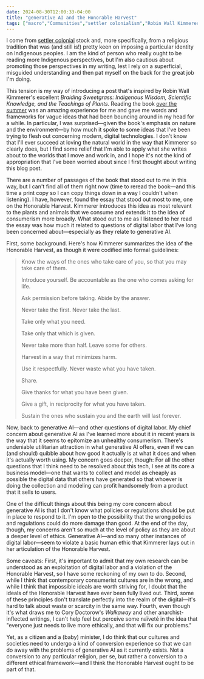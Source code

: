 ```yaml
---
date: 2024-08-30T12:00:33-04:00
title: "generative AI and the Honorable Harvest"
tags: ["macro","Communities","settler colonialism","Robin Wall Kimmerer","Braiding Sweetgrass","Mormonism","generative AI","digital labor","consumerism","indigeneity","Honorable Harvest","Walkaway","anarchism"]
---
```

I come from [settler colonial](https://en.wikipedia.org/wiki/Settler_colonialism) stock and, more specifically, from a religious tradition that was (and still is!) pretty keen on imposing a particular identity on Indigenous peoples. I am the kind of person who really ought to be reading more Indigenous perspectives, but I'm also cautious about promoting those perspectives in my writing, lest I rely on a superficial, misguided understanding and then pat myself on the back for the great job I'm doing. 

This tension is my way of introducing a post that's inspired by Robin Wall Kimmerer's excellent *Braiding Sweetgrass: Indigenous Wisdom, Scientific Knowledge, and the Teachings of Plants*. Reading the book [over the summer](https://spencergreenhalgh.com/communities/2024-06-28-if-i/) was an amazing experience for me and gave me words and frameworks for vague ideas that had been bouncing around in my head for a while. In particular, I was surprised—given the book's emphasis on nature and the environment—by how much it spoke to some ideas that I've been trying to flesh out concerning modern, digital technologies. I don't know that I'll ever succeed at loving the natural world in the way that Kimmerer so clearly does, but I find some relief that I'm able to apply what she writes about to the worlds that I move and work in, and I hope it's not the kind of appropriation that I've been worried about since I first thought about writing this blog post. 

There are a number of passages of the book that stood out to me in this way, but I can't find all of them right now (time to reread the book—and this time a print copy so I can copy things down in a way I couldn't when listening). I have, however, found the essay that stood out most to me, one on the Honorable Harvest. Kimmerer introduces this idea as most relevant to the plants and animals that we consume and extends it to the idea of consumerism more broadly. What stood out to me as I listened to her read the essay was how much it related to questions of digital labor that I've long been concerned about—especially as they relate to generative AI. 

First, some background. Here's how Kimmerer summarizes the idea of the Honorable Harvest, as though it were codified into formal guidelines:

> Know the ways of the ones who take care of you, so that you may take care of them.
> 
> Introduce yourself. Be accountable as the one who comes asking for life.
> 
> Ask permission before taking. Abide by the answer.
> 
> Never take the first. Never take the last.
> 
> Take only what you need.
> 
> Take only that which is given.
> 
> Never take more than half. Leave some for others.
> 
> Harvest in a way that minimizes harm.
> 
> Use it respectfully. Never waste what you have taken.
> 
> Share.
> 
> Give thanks for what you have been given.
> 
> Give a gift, in reciprocity for what you have taken.
> 
> Sustain the ones who sustain you and the earth will last forever.

Now, back to generative AI—and other questions of digital labor. My chief concern about generative AI as I've learned more about it in recent years is the way that it seems to epitomize an unhealthy consumerism. There's undeniable utilitarian attraction in what generative AI offers, even if we can (and should) quibble about how good it actually is at what it does and when it's actually worth using. My concern goes deeper, though: For all the other questions that I think need to be resolved about this tech, I see at its core a business model—one that wants to collect and model as cheaply as possible the digital data that others have generated so that whoever is doing the collection and modeling can profit handsomely from a product that it sells to users. 

One of the difficult things about this being my core concern about generative AI is that I don't know what policies or regulations should be put in place to respond to it. I'm open to the possibility that the wrong policies and regulations could do more damage than good. At the end of the day, though, my concerns aren't so much at the level of policy as they are about a deeper level of ethics. Generative AI—and so many other instances of digital labor—seem to violate a basic human ethic that Kimmerer lays out in her articulation of the Honorable Harvest.

Some caveats: First, it's important to admit that my own research can be understood as an exploitation of digital labor and a violation of the Honorable Harvest, so I have some reckoning of my own to do. Second, while I think that contemporary consumerist cultures are in the wrong, and while I think that impossible ideals are worth striving for, I doubt that the ideals of the Honorable Harvest have ever been fully lived out. Third, some of these principles don't translate perfectly into the realm of the digital—it's hard to talk about waste or scarcity in the same way. Fourth, even though it's what draws me to Cory Doctorow's *Walkaway* and other anarchist-inflected writings, I can't help feel but perceive some naïveté in the idea that "everyone just needs to live more ethically, and that will fix our problems."

Yet, as a citizen and a (baby) minister, I do think that our cultures and societies need to undergo a kind of conversion experience so that we can do away with the problems of generative AI as it currently exists. Not a conversion to any particular religion, per se, but rather a conversion to a different ethical framework—and I think the Honorable Harvest ought to be part of that.